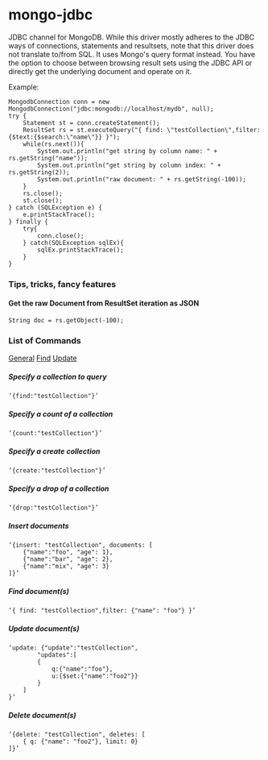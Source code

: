 # mongo-jdbc
JDBC channel for MongoDB.
While this driver mostly adheres to the JDBC ways of connections, statements and resultsets, note that this driver does not translate to/from SQL. It uses Mongo's query format instead. 
You have the option to choose between browsing result sets using the JDBC API or directly get the underlying document and operate on it.

Example:

	MongodbConnection conn = new MongodbConnection("jdbc:mongodb://localhost/mydb", null);
	try {
		Statement st = conn.createStatement();
		ResultSet rs = st.executeQuery("{ find: \"testCollection\",filter: {$text:{$search:\"name\"}} }");
		while(rs.next()){
			System.out.println("get string by column name: " + rs.getString("name"));
			System.out.println("get string by column index: " + rs.getString(2));
			System.out.println("raw document: " + rs.getString(-100));
		}
		rs.close();
		st.close();
	} catch (SQLException e) {
		e.printStackTrace();
	} finally {
		try{
			conn.close();
		} catch(SQLException sqlEx){
			sqlEx.printStackTrace();
		}
	}

### Tips, tricks, fancy features

#### Get the raw Document from ResultSet iteration as JSON

	String doc = rs.getObject(-100);
	
### List of Commands

[General](https://www.mongodb.com/docs/manual/reference/command/)
[Find](https://docs.mongodb.org/manual/reference/command/find/#dbcmd.find)
[Update](https://docs.mongodb.org/manual/reference/command/update/#dbcmd.update)

##### Specify a collection to query

	‘{find:"testCollection"}’

##### Specify a count of a collection

	‘{count:"testCollection"}’
	
##### Specify a create collection

	‘{create:"testCollection"}’
	
##### Specify a drop of a collection

	‘{drop:"testCollection"}’
	
##### Insert documents

	‘{insert: "testCollection", documents: [
		{"name":"foo", "age": 1},
		{"name":"bar", "age": 2},
		{"name":"mix", "age": 3}
	]}’
	
##### Find document(s)

	‘{ find: "testCollection",filter: {"name": "foo"} }’
	
##### Update document(s)

	‘update: {"update":"testCollection",
	    	"updates":[
	        {
	            q:{"name":"foo"},
	            u:{$set:{"name":"foo2"}}
	        }
	    ]
	}‘

##### Delete document(s)

	‘{delete: "testCollection", deletes: [
		{ q: {"name": "foo2"}, limit: 0}
	]}’
	
    
	
